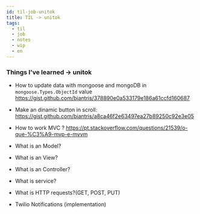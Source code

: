 ```yaml
---
id: til-job-unitok
title: TIL -> unitok
tags:
  - til
  - job
  - notes
  - wip
  - en
---
```


### Things I've learned -> unitok

- How to update data with mongoose and mongoDB in `mongoose.Types.ObjectId` value
	https://gist.github.com/biantris/378890e0a533179e186a61ccfd160687
	
- Make an dinamic button in scroll:
	https://gist.github.com/biantris/a8ca46f2e63497ea27b89250c92e3e05
	
- How to work MVC ? https://pt.stackoverflow.com/questions/21539/o-que-%C3%A9-mvp-e-mvvm

- What is an Model?

- What is an View?

- What is an Controller?

- What is service?

- What is HTTP requests?(GET, POST, PUT)

- Twilio Notifications (implementation)